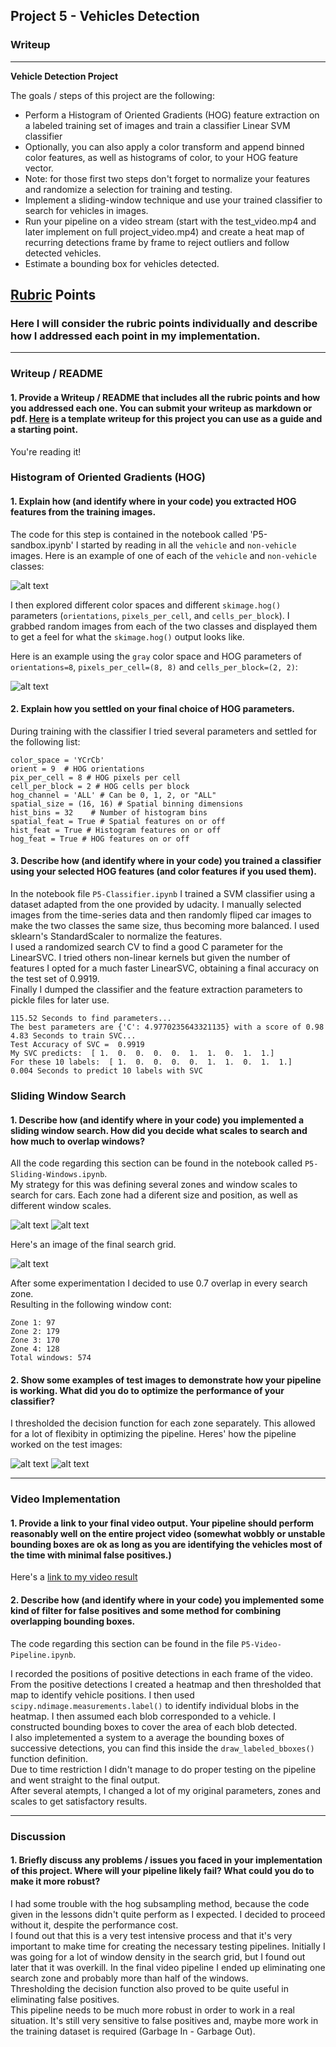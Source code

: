 ## Project 5 - Vehicles Detection 
### Writeup


---

**Vehicle Detection Project**

The goals / steps of this project are the following:

* Perform a Histogram of Oriented Gradients (HOG) feature extraction on a labeled training set of images and train a classifier Linear SVM classifier
* Optionally, you can also apply a color transform and append binned color features, as well as histograms of color, to your HOG feature vector. 
* Note: for those first two steps don't forget to normalize your features and randomize a selection for training and testing.
* Implement a sliding-window technique and use your trained classifier to search for vehicles in images.
* Run your pipeline on a video stream (start with the test_video.mp4 and later implement on full project_video.mp4) and create a heat map of recurring detections frame by frame to reject outliers and follow detected vehicles.
* Estimate a bounding box for vehicles detected.

[//]: # (Image References)
[image1]: ./test_images/car_nocar.JPG
[image2]: ./test_images/hog_extract.JPG
[image3]: ./test_images/zones.jpg
[image4]: ./test_images/scales.JPG
[image5]: ./test_images/search_grid.JPG
[image6]: ./test_images/classifier_performance.JPG
[image7]: ./test_images/heat_demo.JPG
[video1]: ./project_video.mp4

## [Rubric](https://review.udacity.com/#!/rubrics/513/view) Points
### Here I will consider the rubric points individually and describe how I addressed each point in my implementation.  

---
### Writeup / README

#### 1. Provide a Writeup / README that includes all the rubric points and how you addressed each one.  You can submit your writeup as markdown or pdf.  [Here](https://github.com/udacity/CarND-Vehicle-Detection/blob/master/writeup_template.md) is a template writeup for this project you can use as a guide and a starting point.  

You're reading it!

### Histogram of Oriented Gradients (HOG)

#### 1. Explain how (and identify where in your code) you extracted HOG features from the training images.

The code for this step is contained in the notebook called 'P5-sandbox.ipynb'
I started by reading in all the `vehicle` and `non-vehicle` images.  Here is an example of one of each of the `vehicle` and `non-vehicle` classes:

![alt text][image1]

I then explored different color spaces and different `skimage.hog()` parameters (`orientations`, `pixels_per_cell`, and `cells_per_block`).  I grabbed random images from each of the two classes and displayed them to get a feel for what the `skimage.hog()` output looks like.

Here is an example using the `gray` color space and HOG parameters of `orientations=8`, `pixels_per_cell=(8, 8)` and `cells_per_block=(2, 2)`:


![alt text][image2]

#### 2. Explain how you settled on your final choice of HOG parameters.

During training with the classifier I tried several parameters and settled for the following list:
```
color_space = 'YCrCb'   
orient = 9  # HOG orientations  
pix_per_cell = 8 # HOG pixels per cell
cell_per_block = 2 # HOG cells per block
hog_channel = 'ALL' # Can be 0, 1, 2, or "ALL"
spatial_size = (16, 16) # Spatial binning dimensions
hist_bins = 32    # Number of histogram bins
spatial_feat = True # Spatial features on or off
hist_feat = True # Histogram features on or off
hog_feat = True # HOG features on or off
```

#### 3. Describe how (and identify where in your code) you trained a classifier using your selected HOG features (and color features if you used them).

In the notebook file `P5-Classifier.ipynb` I trained a SVM classifier using a dataset adapted from the one provided by udacity. I manually selected images from the time-series data and then randomly fliped car images to make the two classes the same size, thus becoming more balanced. I used sklearn's StandardScaler to normalize the features.   
I used a randomized search CV to find a good C parameter for the LinearSVC. I tried others non-linear kernels but given the number of features I opted for a much faster LinearSVC, obtaining a final accuracy on the test set of 0.9919.   
Finally I dumped the classifier and the feature extraction parameters to pickle files for later use.

```
115.52 Seconds to find parameters...
The best parameters are {'C': 4.9770235643321135} with a score of 0.98
4.83 Seconds to train SVC...
Test Accuracy of SVC =  0.9919
My SVC predicts:  [ 1.  0.  0.  0.  0.  1.  1.  0.  1.  1.]
For these 10 labels:  [ 1.  0.  0.  0.  0.  1.  1.  0.  1.  1.]
0.004 Seconds to predict 10 labels with SVC
``` 

### Sliding Window Search

#### 1. Describe how (and identify where in your code) you implemented a sliding window search.  How did you decide what scales to search and how much to overlap windows?

All the code regarding this section can be found in the notebook called `P5-Sliding-Windows.ipynb`.   
My strategy for this was defining several zones and window scales to search for cars. Each zone had a diferent size and position, as well as different window scales.

![alt text][image3]
![alt text][image4]

Here's an image of the final search grid.

![alt text][image5]

After some experimentation I decided to use 0.7 overlap in every search zone.   
Resulting in the following window cont:

`Zone 1: 97`  
`Zone 2: 179`   
`Zone 3: 170`   
`Zone 4: 128`   
`Total windows: 574`


#### 2. Show some examples of test images to demonstrate how your pipeline is working.  What did you do to optimize the performance of your classifier?

I thresholded the decision function for each zone separately. This allowed for a lot of flexibity in optimizing the pipeline.
Heres' how the pipeline worked on the test images:

![alt text][image6]
![alt text][image7]


---

### Video Implementation

#### 1. Provide a link to your final video output.  Your pipeline should perform reasonably well on the entire project video (somewhat wobbly or unstable bounding boxes are ok as long as you are identifying the vehicles most of the time with minimal false positives.)
Here's a [link to my video result](./project_video.mp4)


#### 2. Describe how (and identify where in your code) you implemented some kind of filter for false positives and some method for combining overlapping bounding boxes.

The code regarding this section can be found in the file `P5-Video-Pipeline.ipynb`.

I recorded the positions of positive detections in each frame of the video.  From the positive detections I created a heatmap and then thresholded that map to identify vehicle positions.  I then used `scipy.ndimage.measurements.label()` to identify individual blobs in the heatmap.  I then assumed each blob corresponded to a vehicle.  I constructed bounding boxes to cover the area of each blob detected.   
I also impletemented a system to a average the bounding boxes of successive detections, you can find this inside the `draw_labeled_bboxes()` function definition.   
Due to time restriction I didn't manage to do proper testing on the pipeline and went straight to the final output.   
After several atempts, I changed a lot of my original parameters, zones and scales to get satisfactory results.

---

### Discussion

#### 1. Briefly discuss any problems / issues you faced in your implementation of this project.  Where will your pipeline likely fail?  What could you do to make it more robust?

I had some trouble with the hog subsampling method, because the code given in the lessons didn't quite perform as I expected. I decided to proceed without it, despite the performance cost.   
I found out that this is a very test intensive process and that it's very important to make time for creating the necessary testing pipelines. Initially I was going for a lot of window density in the search grid, but I found out later that it was overkill. In the final video pipeline I ended up eliminating one search zone and probably more than half of the windows.    
Thresholding the decision function also proved to be quite useful in eliminating false positives.   
This pipeline needs to be much more robust in order to work in a real situation. It's still very sensitive to false positives and, maybe more work in the training dataset is required (Garbage In - Garbage Out).

